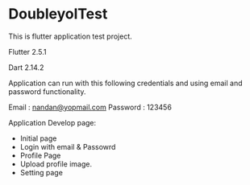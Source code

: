# DoubleyolTest
This is flutter application test project. 

Flutter 2.5.1

Dart 2.14.2

Application can run with this following credentials and using email and password functionality.

Email : nandan@yopmail.com
Password : 123456

Application Develop page:
- Initial page 
- Login with email & Passowrd
- Profile Page
- Upload profile image.
- Setting page
